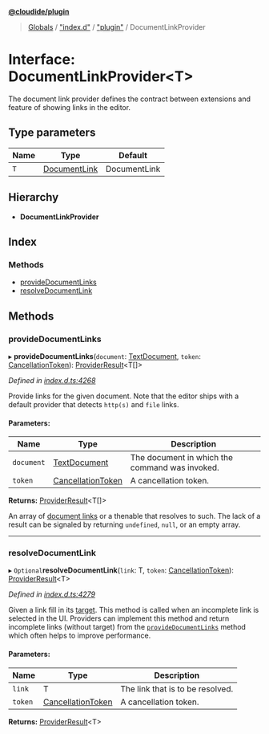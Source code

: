 **[@cloudide/plugin](../README.md)**

> [Globals](../README.md) / ["index.d"](../modules/_index_d_.md) / ["plugin"](../modules/_index_d_._plugin_.md) / DocumentLinkProvider

# Interface: DocumentLinkProvider\<T>

The document link provider defines the contract between extensions and feature of showing
links in the editor.

## Type parameters

Name | Type | Default |
------ | ------ | ------ |
`T` | [DocumentLink](../classes/_index_d_._plugin_.documentlink.md) | DocumentLink |

## Hierarchy

* **DocumentLinkProvider**

## Index

### Methods

* [provideDocumentLinks](_index_d_._plugin_.documentlinkprovider.md#providedocumentlinks)
* [resolveDocumentLink](_index_d_._plugin_.documentlinkprovider.md#resolvedocumentlink)

## Methods

### provideDocumentLinks

▸ **provideDocumentLinks**(`document`: [TextDocument](_index_d_._plugin_.textdocument.md), `token`: [CancellationToken](_index_d_._plugin_.cancellationtoken.md)): [ProviderResult](../modules/_index_d_._plugin_.md#providerresult)\<T[]>

*Defined in [index.d.ts:4268](https://github.com/shuyaqian/cloudide-plugin-api/blob/6d83fa1/index.d.ts#L4268)*

Provide links for the given document. Note that the editor ships with a default provider that detects
`http(s)` and `file` links.

#### Parameters:

Name | Type | Description |
------ | ------ | ------ |
`document` | [TextDocument](_index_d_._plugin_.textdocument.md) | The document in which the command was invoked. |
`token` | [CancellationToken](_index_d_._plugin_.cancellationtoken.md) | A cancellation token. |

**Returns:** [ProviderResult](../modules/_index_d_._plugin_.md#providerresult)\<T[]>

An array of [document links](#DocumentLink) or a thenable that resolves to such. The lack of a result
can be signaled by returning `undefined`, `null`, or an empty array.

___

### resolveDocumentLink

▸ `Optional`**resolveDocumentLink**(`link`: T, `token`: [CancellationToken](_index_d_._plugin_.cancellationtoken.md)): [ProviderResult](../modules/_index_d_._plugin_.md#providerresult)\<T>

*Defined in [index.d.ts:4279](https://github.com/shuyaqian/cloudide-plugin-api/blob/6d83fa1/index.d.ts#L4279)*

Given a link fill in its [target](#DocumentLink.target). This method is called when an incomplete
link is selected in the UI. Providers can implement this method and return incomplete links
(without target) from the [`provideDocumentLinks`](#DocumentLinkProvider.provideDocumentLinks) method which
often helps to improve performance.

#### Parameters:

Name | Type | Description |
------ | ------ | ------ |
`link` | T | The link that is to be resolved. |
`token` | [CancellationToken](_index_d_._plugin_.cancellationtoken.md) | A cancellation token.  |

**Returns:** [ProviderResult](../modules/_index_d_._plugin_.md#providerresult)\<T>

